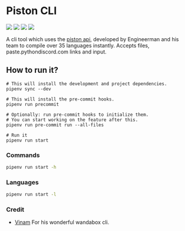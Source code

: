 # Piston CLI
[![](https://img.shields.io/github/license/Shivansh-007/piston-cli?style=for-the-badge)]()
[![](https://img.shields.io/github/issues/Shivansh-007/piston-cli?style=for-the-badge)]()
[![](https://img.shields.io/github/issues-pr/Shivansh-007/piston-cli?style=for-the-badge)]()
[![](https://img.shields.io/github/workflow/status/Shivansh-007/piston-cli/Linting/main?style=for-the-badge)]()

A cli tool which uses the [piston api](https://github.com/engineer-man/piston), developed by Engineerman and his team to compile over 35 languages instantly. Accepts files, paste.pythondiscord.com links and input.

## How to run it?
```shell
# This will install the development and project dependencies.
pipenv sync --dev

# This will install the pre-commit hooks.
pipenv run precommit

# Optionally: run pre-commit hooks to initialize them.
# You can start working on the feature after this.
pipenv run pre-commit run --all-files

# Run it
pipenv run start
```

### Commands
```bash
pipenv run start -h
```

### Languages
```bash
pipenv run start -l
```

### Credit
- [Vinam](https://github.com/v1nam) For his wonderful wandabox cli.
